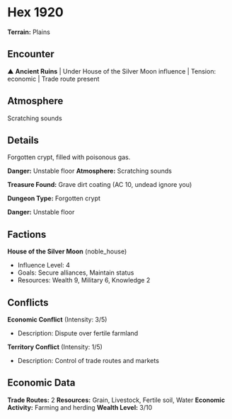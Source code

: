 # Hex 1920

**Terrain:** Plains

## Encounter
▲ **Ancient Ruins** | Under House of the Silver Moon influence | Tension: economic | Trade route present

## Atmosphere
Scratching sounds

## Details
Forgotten crypt, filled with poisonous gas.

**Danger:** Unstable floor
**Atmosphere:** Scratching sounds

**Treasure Found:** Grave dirt coating (AC 10, undead ignore you)


**Dungeon Type:** Forgotten crypt

**Danger:** Unstable floor

## Factions
**House of the Silver Moon** (noble_house)
- Influence Level: 4
- Goals: Secure alliances, Maintain status
- Resources: Wealth 9, Military 6, Knowledge 2

## Conflicts
**Economic Conflict** (Intensity: 3/5)
- Description: Dispute over fertile farmland

**Territory Conflict** (Intensity: 1/5)
- Description: Control of trade routes and markets

## Economic Data
**Trade Routes:** 2
**Resources:** Grain, Livestock, Fertile soil, Water
**Economic Activity:** Farming and herding
**Wealth Level:** 3/10

